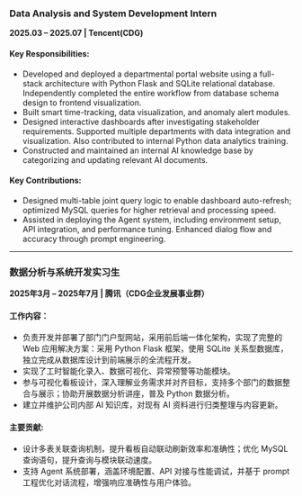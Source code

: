 ### **Data Analysis and System Development Intern**  
**2025.03 – 2025.07 | Tencent(CDG)**  

#### Key Responsibilities:
- Developed and deployed a departmental portal website using a full-stack architecture with Python Flask and SQLite relational database. Independently completed the entire workflow from database schema design to frontend visualization.
- Built smart time-tracking, data visualization, and anomaly alert modules.
- Designed interactive dashboards after investigating stakeholder requirements. Supported multiple departments with data integration and visualization. Also contributed to internal Python data analytics training.
- Constructed and maintained an internal AI knowledge base by categorizing and updating relevant AI documents.

#### Key Contributions:  
- Designed multi-table joint query logic to enable dashboard auto-refresh; optimized MySQL queries for higher retrieval and processing speed.  
- Assisted in deploying the Agent system, including environment setup, API integration, and performance tuning. Enhanced dialog flow and accuracy through prompt engineering. 

---

### **数据分析与系统开发实习生**  
**2025年3月 – 2025年7月 | 腾讯（CDG企业发展事业群）**  

#### 工作内容：
- 负责开发并部署了部门门户型网站，采用前后端一体化架构，实现了完整的 Web 应用解决方案：采用 Python Flask 框架，使用 SQLite 关系型数据库，独立完成从数据库设计到前端展示的全流程开发。
- 实现了工时智能化录入、数据可视化、异常预警等功能模块。
- 参与可视化看板设计，深入理解业务需求并对齐目标，支持多个部门的数据整合与展示；协助开展数据分析讲座，普及 Python 数据分析。
- 建立并维护公司内部 AI 知识库，对现有 AI 资料进行归类整理与内容更新。

#### 主要贡献:  
- 设计多表关联查询机制，提升看板自动联动刷新效率和准确性；优化 MySQL 查询语句，提升查询与模块联动速度。  
- 支持 Agent 系统部署，涵盖环境配置、API 对接与性能调试，并基于 prompt 工程优化对话流程，增强响应准确性与用户体验。 
